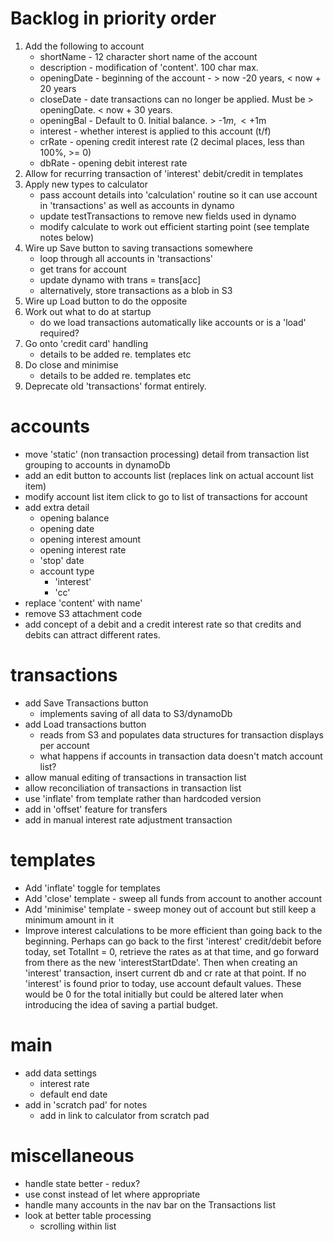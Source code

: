 Backlog in priority order
=========================
1. Add the following to account
    - shortName - 12 character short name of the account
    - description - modification of 'content'. 100 char max.
    - openingDate - beginning of the account - > now -20 years, < now + 20 years
    - closeDate   - date transactions can no longer be applied. Must be > openingDate. < now + 30 years.
    - openingBal  - Default to 0. Initial balance. > -$1m, < +$1m
    - interest    - whether interest is applied to this account (t/f)
    - crRate      - opening credit interest rate (2 decimal places, less than 100%, >= 0)
    - dbRate      - opening debit interest rate
2. Allow for recurring transaction of 'interest' debit/credit in templates
3. Apply new types to calculator
    - pass account details into 'calculation' routine so it can use account in 'transactions' as well as accounts in dynamo
    - update testTransactions to remove new fields used in dynamo
    - modify calculate to work out efficient starting point (see template notes below)
4. Wire up Save button to saving transactions somewhere
    - loop through all accounts in 'transactions'
    - get trans for account
    - update dynamo with trans = trans[acc]
    - alternatively, store transactions as a blob in S3
5. Wire up Load button to do the opposite
6. Work out what to do at startup
    - do we load transactions automatically like accounts or is a 'load' required?
7. Go onto 'credit card' handling
    - details to be added re. templates etc
8. Do close and minimise
    - details to be added re. templates etc
9. Deprecate old 'transactions' format entirely.


accounts
========
- move 'static' (non transaction processing) detail from transaction list grouping to accounts in dynamoDb
- add an edit button to accounts list (replaces link on actual account list item)
- modify account list item click to go to list of transactions for account
- add extra detail
    - opening balance
    - opening date
    - opening interest amount
    - opening interest rate
    - 'stop' date
    - account type
        - 'interest'
        - 'cc'
- replace 'content' with name'
- remove S3 attachment code
- add concept of a debit and a credit interest rate so that credits and debits can attract different rates.

transactions
============
- add Save Transactions button 
    - implements saving of all data to S3/dynamoDb
- add Load transactions button
    - reads from S3 and populates data structures for transaction displays per account
    - what happens if accounts in transaction data doesn't match account list?
- allow manual editing of transactions in transaction list
- allow reconciliation of transactions in transaction list
- use 'inflate' from template rather than hardcoded version
- add in 'offset' feature for transfers
- add in manual interest rate adjustment transaction

templates
=========
- Add 'inflate' toggle for templates
- Add 'close' template - sweep all funds from account to another account
- Add 'minimise' template - sweep money out of account but still keep a minimum amount in it
- Improve interest calculations to be more efficient than going back to the beginning. Perhaps can go back to the first 'interest' credit/debit before today, set TotalInt = 0, retrieve the rates as at that time, and go forward from there as the new 'interestStartDdate'. Then when creating an 'interest' transaction, insert current db and cr rate at that point. If no 'interest' is found prior to today, use account default values. These would be 0 for the total initially but could be altered later when introducing the idea of saving a partial budget.

main
====
- add data settings
    - interest rate
    - default end date
- add in 'scratch pad' for notes
    - add in link to calculator from scratch pad

miscellaneous
=============
- handle state better - redux?
- use const instead of let where appropriate
- handle many accounts in the nav bar on the Transactions list
- look at better table processing
    - scrolling within list